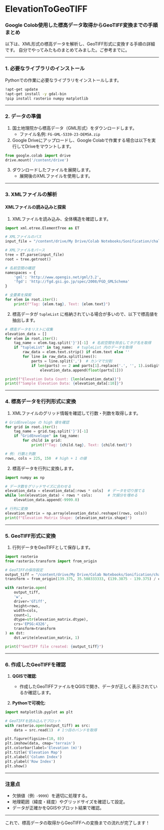 # ElevationToGeoTIFF

### Google Colob使用した標高データ取得からGeoTIFF変換までの手順まとめ

以下は、XML形式の標高データを解析し、GeoTIFF形式に変換する手順の詳細です。
自分でやってみたものまとめてみました。ご参考までに。

---

### **1. 必要なライブラリのインストール**

Pythonでの作業に必要なライブラリをインストールします。

```bash
!apt-get update
!apt-get install -y gdal-bin
!pip install rasterio numpy matplotlib
```

---

### **2. データの準備**

1. 国土地理院から標高データ（GML形式）をダウンロードします。
   - ファイル名例: `FG-GML-5339-23-DEM5A.zip`
2. Google Driveにアップロードし、Google Colabで作業する場合は以下を実行してDriveをマウントします。

```python
from google.colab import drive
drive.mount('/content/drive')
```

3. ダウンロードしたファイルを展開します。
   - 展開後のXMLファイルを使用します。

---

### **3. XMLファイルの解析**

#### **XMLファイルの読み込みと探索**

1. XMLファイルを読み込み、全体構造を確認します。

```python
import xml.etree.ElementTree as ET

# XMLファイルのパス
input_file = "/content/drive/My Drive/Colab Notebooks/Sonification/challenge1/Sagamihara_DEM5A.gml/FG-GML-5339-23-DEM5A/FG-GML-5339-23-00-DEM5A-20161001.xml"

# XMLファイルをパース
tree = ET.parse(input_file)
root = tree.getroot()

# 名前空間の確認
namespaces = {
    'gml': 'http://www.opengis.net/gml/3.2',
    'fgd': 'http://fgd.gsi.go.jp/spec/2008/FGD_GMLSchema'
}

# 全要素を探索
for elem in root.iter():
    print(f"Tag: {elem.tag}, Text: {elem.text}")
```

2. 標高データが `tupleList` に格納されている場合が多いので、以下で標高値を抽出します。

```python
# 標高データをリストに収集
elevation_data = []
for elem in root.iter():
    tag_name = elem.tag.split('}')[-1]  # 名前空間を除去してタグ名を取得
    if "tupleList" in tag_name:  # tupleList 内のデータを取得
        raw_data = elem.text.strip() if elem.text else ''
        for line in raw_data.splitlines():
            parts = line.split(',')  # カンマで分割
            if len(parts) == 2 and parts[1].replace('.', '', 1).isdigit():  # 数値を確認
                elevation_data.append(float(parts[1]))

print(f"Elevation Data Count: {len(elevation_data)}")
print(f"Sample Elevation Data: {elevation_data[:10]}")
```

---

### **4. 標高データを行列形式に変換**

1. XMLファイルのグリッド情報を確認して行数・列数を取得します。

```python
# GridEnvelope の high 値を確認
for grid in root.iter():
    tag_name = grid.tag.split('}')[-1]
    if "GridEnvelope" in tag_name:
        for child in grid:
            print(f"Tag: {child.tag}, Text: {child.text}")

# 例: 行数と列数
rows, cols = 225, 150  # high + 1 の値
```

2. 標高データを行列に変換します。

```python
import numpy as np

# データ数をグリッドサイズに合わせる
elevation_data = elevation_data[:rows * cols]  # データを切り捨てる
while len(elevation_data) < rows * cols:       # 欠損分を埋める
    elevation_data.append(-9999.0)

# 行列に変換
elevation_matrix = np.array(elevation_data).reshape((rows, cols))
print(f"Elevation Matrix Shape: {elevation_matrix.shape}")
```

---

### **5. GeoTIFF形式に変換**

1. 行列データをGeoTIFFとして保存します。

```python
import rasterio
from rasterio.transform import from_origin

# GeoTIFFの保存設定
output_tiff = "/content/drive/My Drive/Colab Notebooks/Sonification/challenge1/Sagamihara_DEM5A.tif"
transform = from_origin(139.375, 35.508333333, (139.3875 - 139.375) / cols, (35.508333333 - 35.5) / rows)

with rasterio.open(
    output_tiff,
    'w',
    driver='GTiff',
    height=rows,
    width=cols,
    count=1,
    dtype=str(elevation_matrix.dtype),
    crs='EPSG:4326',
    transform=transform
) as dst:
    dst.write(elevation_matrix, 1)

print(f"GeoTIFF file created: {output_tiff}")
```

---

### **6. 作成したGeoTIFFを確認**

1. **QGISで確認**:
   - 作成したGeoTIFFファイルをQGISで開き、データが正しく表示されているか確認します。

2. **Pythonで可視化**:

```python
import matplotlib.pyplot as plt

# GeoTIFFを読み込んでプロット
with rasterio.open(output_tiff) as src:
    data = src.read(1)  # 1つ目のバンドを取得

plt.figure(figsize=(10, 8))
plt.imshow(data, cmap='terrain')
plt.colorbar(label='Elevation (m)')
plt.title('Elevation Map')
plt.xlabel('Column Index')
plt.ylabel('Row Index')
plt.show()
```

---

### **注意点**
- 欠損値（例: `-9999`）を適切に処理する。
- 地理範囲（緯度・経度）やグリッドサイズを確認して設定。
- データが正確かをQGISやプロット結果で確認。

---

これで、標高データの取得からGeoTIFFへの変換までの流れが完了します！


